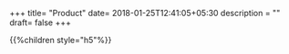 +++
title= "Product"
date= 2018-01-25T12:41:05+05:30
description = ""
draft= false
+++


{{%children style="h5"%}}
